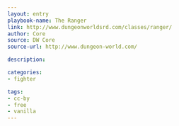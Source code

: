 ```yaml
---
layout: entry
playbook-name: The Ranger
link: http://www.dungeonworldsrd.com/classes/ranger/
author: Core
source: DW Core
source-url: http://www.dungeon-world.com/

description:

categories:
- fighter

tags:
- cc-by
- free
- vanilla
---
```

